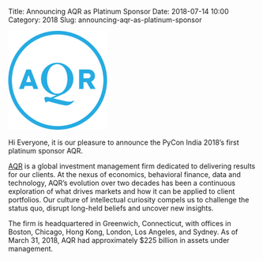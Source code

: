 Title: Announcing AQR as Platinum Sponsor
Date: 2018-07-14 10:00
Category: 2018
Slug: announcing-aqr-as-platinum-sponsor

<p class="text-center">
	<a href="https://www.aqr.com/" target="_blank">
		<img src="https://raw.githubusercontent.com/pythonindia/inpycon2018/master/img/sponsors/aqr.jpg" alt="AQR" height="200"/>
	</a>
</p>

Hi Everyone, it is our pleasure to announce the PyCon India 2018’s first platinum sponsor AQR.
<!-- PELICAN_END_SUMMARY -->

[AQR](https://www.aqr.com/) is a global investment management firm dedicated to delivering results for our clients. At the nexus of economics, behavioral finance, data and technology, AQR’s evolution over two decades has been a continuous exploration of what drives markets and how it can be applied to client portfolios. Our culture of intellectual curiosity compels us to challenge the status quo, disrupt long-held beliefs and uncover new insights.
 
The firm is headquartered in Greenwich, Connecticut, with offices in Boston, Chicago, Hong Kong, London, Los Angeles, and Sydney. As of March 31, 2018, AQR had approximately $225 billion in assets under management.
